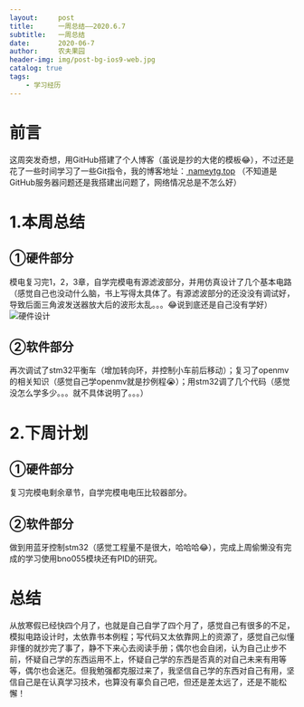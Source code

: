 ```yaml
---
layout:     post
title:      一周总结——2020.6.7
subtitle:   一周总结
date:       2020-06-7
author:     农夫果园
header-img: img/post-bg-ios9-web.jpg
catalog: true
tags:
    - 学习经历
---
```


# 前言
这周突发奇想，用GitHub搭建了个人博客（虽说是抄的大佬的模板😂），不过还是花了一些时间学习了一些Git指令，我的博客地址：[
nameytg.top](http://nameytg.top)  （不知道是GitHub服务器问题还是我搭建出问题了，网络情况总是不怎么好）
# 1.本周总结
## ①硬件部分
模电复习完1，2，3章，自学完模电有源滤波部分，并用仿真设计了几个基本电路（感觉自己也没动什么脑，书上写得太具体了。有源滤波部分的还没没有调试好，导致后面三角波发送器放大后的波形太乱。。。😂说到底还是自己没有学好）
![硬件设计](https://img-blog.csdnimg.cn/2020060721430535.png?x-oss-process=image/watermark,type_ZmFuZ3poZW5naGVpdGk,shadow_10,text_aHR0cHM6Ly9ibG9nLmNzZG4ubmV0L25hbWVfbG9uZ21pbmc=,size_16,color_FFFFFF,t_70)
## ②软件部分
再次调试了stm32平衡车（增加转向环，并控制小车前后移动）；复习了openmv的相关知识（感觉自己学openmv就是抄例程😭）；用stm32调了几个代码（感觉没怎么学多少。。。就不具体说明了。。。）

# 2.下周计划
## ①硬件部分
复习完模电剩余章节，自学完模电电压比较器部分。
## ②软件部分
做到用蓝牙控制stm32（感觉工程量不是很大，哈哈哈😂），完成上周偷懒没有完成的学习使用bno055模块还有PID的研究。

# 总结
从放寒假已经快四个月了，也就是自己自学了四个月了，感觉自己有很多的不足，模拟电路设计时，太依靠书本例程；写代码又太依靠网上的资源了，感觉自己似懂非懂的就抄完了事了，静不下来心去阅读手册；偶尔也会自闭，认为自己止步不前，怀疑自己学的东西运用不上，怀疑自己学的东西是否真的对自己未来有用等等，偶尔也会迷茫。但我勉强都克服过来了，我坚信自己学的东西对自己有用，坚信自己是在认真学习技术，也算没有辜负自己吧，但还是差太远了，还是不能松懈！




